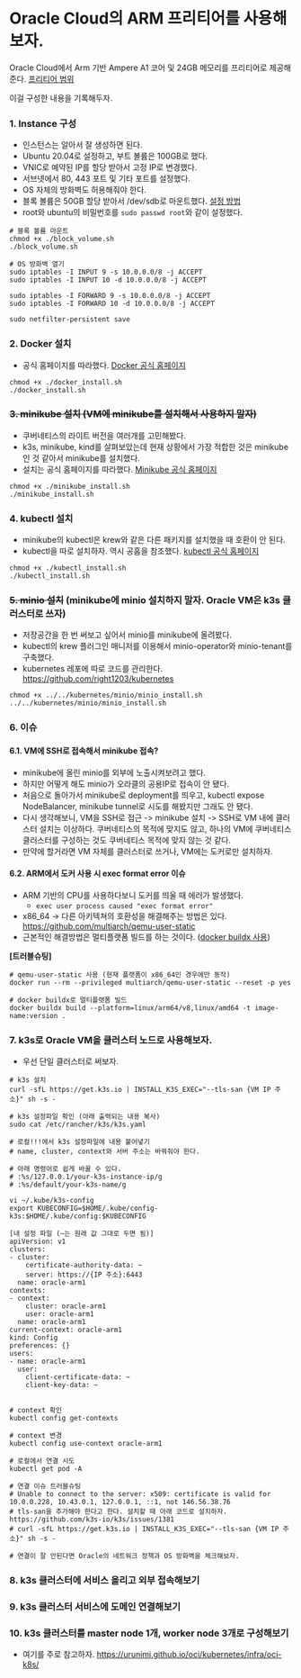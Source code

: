 # Oracle Cloud의 ARM 프리티어를 사용해보자.

Oracle Cloud에서 Arm 기반 Ampere A1 코어 및 24GB 메모리를 프리티어로 제공해준다. [프리티어 범위](https://www.oracle.com/kr/cloud/free/#always-free)

이걸 구성한 내용을 기록해두자.

### 1. Instance 구성

- 인스턴스는 알아서 잘 생성하면 된다.
- Ubuntu 20.04로 설정하고, 부트 볼륨은 100GB로 했다.
- VNIC로 예약된 IP를 할당 받아서 고정 IP로 변경했다.
- 서브넷에서 80, 443 포트 및 기타 포트를 설정했다.
- OS 자체의 방화벽도 허용해줘야 한다.
- 블록 볼륨은 50GB 할당 받아서 /dev/sdb로 마운트했다. [설정 방법](https://kibua20.tistory.com/122)
- root와 ubuntu의 비밀번호를 `sudo passwd root`와 같이 설정했다.

```
# 블록 볼륨 마운트
chmod +x ./block_volume.sh
./block_volume.sh

# OS 방화벽 열기
sudo iptables -I INPUT 9 -s 10.0.0.0/8 -j ACCEPT
sudo iptables -I INPUT 10 -d 10.0.0.0/8 -j ACCEPT

sudo iptables -I FORWARD 9 -s 10.0.0.0/8 -j ACCEPT
sudo iptables -I FORWARD 10 -d 10.0.0.0/8 -j ACCEPT

sudo netfilter-persistent save

```

### 2. Docker 설치

- 공식 홈페이지를 따라했다. [Docker 공식 홈페이지](https://docs.docker.com/engine/install/ubuntu/)

```
chmod +x ./docker_install.sh
./docker_install.sh
```

### ~~3. minikube 설치 (VM에 minikube를 설치해서 사용하지 말자)~~

- 쿠버네티스의 라이트 버전을 여러개를 고민해봤다.
- k3s, minikube, kind를 살펴보았는데 현재 상황에서 가장 적합한 것은 minikube인 것 같아서 minikube를 설치했다.
- 설치는 공식 홈페이지를 따라했다. [Minikube 공식 홈페이지](https://minikube.sigs.k8s.io/docs/start/)

```
chmod +x ./minikube_install.sh
./minikube_install.sh
```

### 4. kubectl 설치

- minikube의 kubectl은 krew와 같은 다른 패키지를 설치했을 때 호환이 안 된다.
- kubectl을 따로 설치하자. 역시 공홈을 참조했다. [kubectl 공식 홈페이지](https://kubernetes.io/ko/docs/tasks/tools/install-kubectl-linux/)

```
chmod +x ./kubectl_install.sh
./kubectl_install.sh
```

### ~~5. minio 설치~~ (minikube에 minio 설치하지 말자. Oracle VM은 k3s 클러스터로 쓰자)

- 저장공간을 한 번 써보고 싶어서 minio를 minikube에 올려봤다.
- kubectl의 krew 플러그인 매니저를 이용해서 minio-operator와 minio-tenant를 구축했다.
- kubernetes 레포에 따로 코드를 관리한다. https://github.com/right1203/kubernetes

```
chmod +x ../../kubernetes/minio/minio_install.sh
../../kubernetes/minio/minio_install.sh
```

### 6. 이슈

#### 6.1. VM에 SSH로 접속해서 minikube 접속?
- minikube에 올린 minio를 외부에 노출시켜보려고 했다.
- 하지만 어떻게 해도 minio가 오라클의 공용IP로 접속이 안 됐다.
- 처음으로 돌아가서 minikube로 deployment를 띄우고, kubectl expose NodeBalancer, minikube tunnel로 시도를 해봤지만 그래도 안 됐다.
- 다시 생각해보니, VM을 SSH로 접근 -> minikube 설치 -> SSH로 VM 내에 클러스터 설치는 이상하다. 쿠버네티스의 목적에 맞지도 않고, 하나의 VM에 쿠버네티스 클러스터를 구성하는 것도 쿠버네티스 목적에 맞지 않는 것 같다.
- 만약에 할거라면 VM 자체를 클러스터로  쓰거나, VM에는 도커로만 설치하자.

#### 6.2. ARM에서 도커 사용 시 exec format error 이슈

- ARM 기반의 CPU를 사용하다보니 도커를 띄울 때 에러가 발생했다.
  - `exec user process caused "exec format error"`
- x86_64 -> 다른 아키텍쳐의 호환성을 해결해주는 방법은 있다. https://github.com/multiarch/qemu-user-static
- 근본적인 해결방법은 멀티플랫폼 빌드를 하는 것이다. ([docker buildx 사용](https://gurumee92.tistory.com/311))

**[트러블슈팅]**
```
# qemu-user-static 사용 (현재 플랫폼이 x86_64인 경우에만 동작)
docker run --rm --privileged multiarch/qemu-user-static --reset -p yes

# docker buildx로 멀티플랫폼 빌드
docker buildx build --platform=linux/arm64/v8,linux/amd64 -t image-name:version .
```

### 7. k3s로 Oracle VM을 클러스터 노드로 사용해보자.

- 우선 단일 클러스터로 써보자.
```
# k3s 설치
curl -sfL https://get.k3s.io | INSTALL_K3S_EXEC="--tls-san {VM IP 주소}" sh -s -

# k3s 설정파일 확인 (아래 출력되는 내용 복사)
sudo cat /etc/rancher/k3s/k3s.yaml

# 로컬!!!에서 k3s 설정파일에 내용 붙어녛기
# name, cluster, context와 서버 주소는 바꿔줘야 한다.

# 아래 명령어로 쉽게 바꿀 수 있다.
# :%s/127.0.0.1/your-k3s-instance-ip/g
# :%s/default/your-k3s-name/g

vi ~/.kube/k3s-config
export KUBECONFIG=$HOME/.kube/config-k3s:$HOME/.kube/config:$KUBECONFIG

[내 설정 파일 (~는 원래 값 그대로 두면 됨)]
apiVersion: v1
clusters:
- cluster:
    certificate-authority-data: ~
    server: https://{IP 주소}:6443
  name: oracle-arm1
contexts:
- context:
    cluster: oracle-arm1
    user: oracle-arm1
  name: oracle-arm1
current-context: oracle-arm1
kind: Config
preferences: {}
users:
- name: oracle-arm1
  user:
    client-certificate-data: ~
    client-key-data: ~


# context 확인
kubectl config get-contexts

# context 변경
kubectl config use-context oracle-arm1

# 로컬에서 연결 시도
kubectl get pod -A

# 연결 이슈 트러블슈팅
# Unable to connect to the server: x509: certificate is valid for 10.0.0.228, 10.43.0.1, 127.0.0.1, ::1, not 146.56.38.76
# tls-san을 추가해야 한다고 한다. 설치할 때 아래 코드로 설치하자. https://github.com/k3s-io/k3s/issues/1381
# curl -sfL https://get.k3s.io | INSTALL_K3S_EXEC="--tls-san {VM IP 주소}" sh -s -

# 연결이 잘 안된다면 Oracle의 네트워크 정책과 OS 방화벽을 체크해보자.
```

### 8. k3s 클러스터에 서비스 올리고 외부 접속해보기

### 9. k3s 클러스터 서비스에 도메인 연결해보기

### 10. k3s 클러스터를 master node 1개, worker node 3개로 구성해보기
- 여기를 주로 참고하자. https://urunimi.github.io/oci/kubernetes/infra/oci-k8s/

